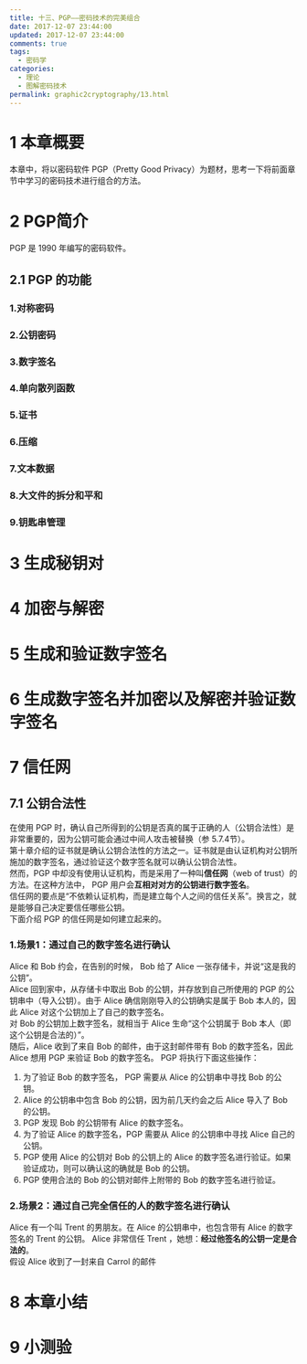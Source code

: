 ```yaml
---
title: 十三、PGP——密码技术的完美组合
date: 2017-12-07 23:44:00
updated: 2017-12-07 23:44:00
comments: true
tags:
  - 密码学
categories: 
  - 理论
  - 图解密码技术
permalink: graphic2cryptography/13.html    
---
```


# 1 本章概要

本章中，将以密码软件 PGP（Pretty Good Privacy）为题材，思考一下将前面章节中学习的密码技术进行组合的方法。

# 2 PGP简介

PGP 是 1990 年编写的密码软件。

## 2.1 PGP 的功能

### 1.对称密码
### 2.公钥密码
### 3.数字签名
### 4.单向散列函数
### 5.证书
### 6.压缩
### 7.文本数据
### 8.大文件的拆分和平和
### 9.钥匙串管理

# 3 生成秘钥对

# 4 加密与解密

# 5 生成和验证数字签名

# 6 生成数字签名并加密以及解密并验证数字签名

# 7 信任网

## 7.1 公钥合法性

在使用 PGP 时，确认自己所得到的公钥是否真的属于正确的人（公钥合法性）是非常重要的，因为公钥可能会通过中间人攻击被替换（参 5.7.4节）。  
第十章介绍的证书就是确认公钥合法性的方法之一。证书就是由认证机构对公钥所施加的数字签名，通过验证这个数字签名就可以确认公钥合法性。  
然而，PGP 中却没有使用认证机构，而是采用了一种叫**信任网**（web of trust）的方法。在这种方法中， PGP 用户会**互相对对方的公钥进行数字签名**。  
信任网的要点是“不依赖认证机构，而是建立每个人之间的信任关系”。换言之，就是能够自己决定要信任哪些公钥。  
下面介绍 PGP 的信任网是如何建立起来的。

### 1.场景1：通过自己的数字签名进行确认
Alice 和 Bob 约会，在告别的时候， Bob 给了 Alice 一张存储卡，并说“这是我的公钥”。  
Alice 回到家中，从存储卡中取出 Bob 的公钥，并存放到自己所使用的 PGP 的公钥串中（导入公钥）。由于 Alice 确信刚刚导入的公钥确实是属于 Bob 本人的，因此 Alice 对这个公钥加上了自己的数字签名。  
对 Bob 的公钥加上数字签名，就相当于 Alice 生命“这个公钥属于 Bob 本人（即这个公钥是合法的）”。  
随后，Alice 收到了来自 Bob 的邮件，由于这封邮件带有 Bob 的数字签名，因此 Alice 想用 PGP 来验证 Bob 的数字签名。 PGP 将执行下面这些操作：  
1. 为了验证 Bob 的数字签名， PGP 需要从 Alice 的公钥串中寻找 Bob 的公钥。
2. Alice 的公钥串中包含 Bob 的公钥，因为前几天约会之后 Alice 导入了 Bob 的公钥。
3. PGP 发现 Bob 的公钥带有 Alice 的数字签名。
4. 为了验证 Alice 的数字签名，PGP 需要从 Alice 的公钥串中寻找 Alice 自己的公钥。
5. PGP 使用 Alice 的公钥对 Bob 的公钥上的 Alice 的数字签名进行验证。如果验证成功，则可以确认这的确就是 Bob 的公钥。
6. PGP 使用合法的 Bob 的公钥对邮件上附带的 Bob 的数字签名进行验证。

### 2.场景2：通过自己完全信任的人的数字签名进行确认
Alice 有一个叫 Trent 的男朋友。在 Alice 的公钥串中，也包含带有 Alice 的数字签名的 Trent 的公钥。 Alice 非常信任 Trent ，她想：**经过他签名的公钥一定是合法的**。  
假设 Alice 收到了一封来自 Carrol 的邮件

# 8 本章小结

# 9 小测验 
